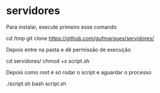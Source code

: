 # servidores

Para instalar, execute primeiro esse comando

cd /tmp
git clone https://github.com/gufmarques/servidores/

Depois entre na pasta e dê permissão de execução

cd servidores/
chmod +x script.sh

Depois como root é só rodar o script e aguardar o processo

./script.sh
bash script.sh
